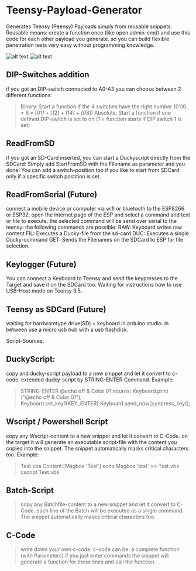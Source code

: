 # Teensy-Payload-Generator

Generates Teensy (Peensy) Payloads simply from reusable snippets.
Reusable means: create a function once (like open admin-cmd) and
use this code for each other payload you generate. so you can build
flexible penetration tests very easy without programming knowledge.

![alt text](https://github.com/Phreak87/Teensy-Payload-Generator/blob/master/Penteset.JPG "Logo Title Text 1")
![alt text](https://github.com/Phreak87/Teensy-Payload-Generator/blob/master/Snippet.JPG "Logo Title Text 1")

## DIP-Switches addition
if you got an DIP-switch connected to A0-A3 you can choose between 2 different functions:
> Binary:   Start a function if the 4 switches have the right number (0110 = 6 = [0*1] + [1*2] + [1*4] + [0*8])
> Absolute: Start a function if one defined DIP-switch is set to on (1 = function starts if DIP switch 1 is set)

## ReadFromSD 
if you got an SD-Card inserted, you can start a Duckyscript directly from the SDCard:
Simply add StartFromSD with the Filename as parameter and you done! 
You can add a switch-position too if you like to start from SDCard only if a specific switch postition is set.

## ReadFromSerial (Future)
connect a mobile device or computer via wifi or bluetooth to the ESP8266 or ESP32.
open the internet page of the ESP and select a command and text or file to execute.
the selected command will be send over serial to the teensy: the following commands are possible:
RAW: Keyboard writes raw content
FIL: Executes a Ducky-file from the sd-card
DUC: Executes a single Ducky-command
GET: Sends the Filenames on the SDCard to ESP for file selection.

## Keylogger (Future)
You can connect a Keyboard to Teensy and send the keypresses to the Target and save it on the SDCard too.
Waiting for instructions how to use USB-Host mode on Teensy 3.5.

## Teensy as SDCard (Future)
waiting for hardwaretype drive(SD) + keyboard in arduino studio.
in between use a micro usb hub with a usb flashdisk.

Script-Sources:

## DuckyScript:

copy and ducky-script payload to a new snippet and let it convert to c-code.
extended ducky-script by STRING-ENTER Command.
Example:
> STRING-ENTER @echo off & Color 01
returns:
> Keyboard.print ("@echo off & Color 01");
> Keyboard.set_key1(KEY_ENTER);Keyboard.send_now();unpress_key();

## Wscript / Powershell Script
copy any Wscript-content to a new snippet and let it convert to C-Code.
on the target it will generate an executable script-file with the content
you copied into the snippet. The snippet automatically masks critical characters too.
Example:
> Test.vbs Content:[Msgbox 'Test'] 
> echo Msgbox 'test' >> Test.vbs
> cscript Test.vbs

## Batch-Script
> copy any Batchfile-content to a new snippet and let it convert to C-Code.
> each line of the Batch will be executed as a single command. 
> The snippet automatically masks critical characters too.

## C-Code
> write down your own c-code.
> c-code can be:
> a complete function (with Parameters) 
> if you just enter commands the snippet will generate a function for these lines
> and call the function.